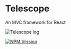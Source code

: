 
# Telescope
An MVC framework for React

![Telescope log](https://storage.googleapis.com/idiosync-web-images/telescope/telescope.png "Telescope")

[![NPM Version][npm-image]][npm-url]

[npm-image]: https://img.shields.io/npm/v/express.svg
[npm-url]: https://www.npmjs.com/package/@idiosync/telescope
